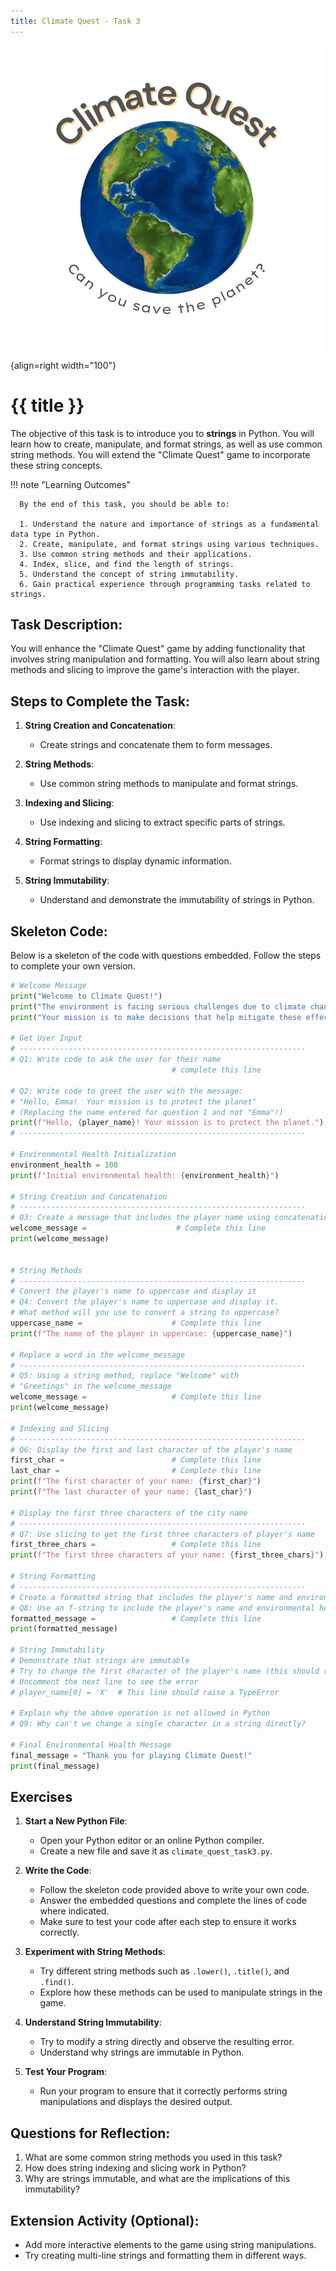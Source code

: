 ```yaml
---
title: Climate Quest - Task 3
---
```


![](../../../assets/images/climate-quest.png){align=right width="100"}

# {{ title }}

The objective of this task is to introduce you to **strings** in Python. You will learn how to create, manipulate, and format strings, as well as use common string methods. You will extend the "Climate Quest" game to incorporate these string concepts.

!!! note "Learning Outcomes"

      By the end of this task, you should be able to:

      1. Understand the nature and importance of strings as a fundamental data type in Python.
      2. Create, manipulate, and format strings using various techniques.
      3. Use common string methods and their applications.
      4. Index, slice, and find the length of strings.
      5. Understand the concept of string immutability.
      6. Gain practical experience through programming tasks related to strings.

## Task Description:

You will enhance the "Climate Quest" game by adding functionality that involves string manipulation and formatting. You will also learn about string methods and slicing to improve the game's interaction with the player.

## Steps to Complete the Task:

1. **String Creation and Concatenation**:

      - Create strings and concatenate them to form messages.

2. **String Methods**:

      - Use common string methods to manipulate and format strings.

3. **Indexing and Slicing**:

      - Use indexing and slicing to extract specific parts of strings.

4. **String Formatting**:  

      - Format strings to display dynamic information.

5. **String Immutability**:
   
      - Understand and demonstrate the immutability of strings in Python.

## Skeleton Code:

Below is a skeleton of the code with questions embedded. Follow the steps to complete your own version.

```python
# Welcome Message
print("Welcome to Climate Quest!")
print("The environment is facing serious challenges due to climate change.")
print("Your mission is to make decisions that help mitigate these effects and protect the planet.")

# Get User Input
# ----------------------------------------------------------------
# Q1: Write code to ask the user for their name
                                    # complete this line

# Q2: Write code to greet the user with the message:
# "Hello, Emma!  Your mission is to protect the planet"
# (Replacing the name entered for question 1 and not "Emma"!)                                    
print(f"Hello, {player_name}! Your mission is to protect the planet.")
# ----------------------------------------------------------------

# Environmental Health Initialization
environment_health = 100
print(f"Initial environmental health: {environment_health}")

# String Creation and Concatenation
# ----------------------------------------------------------------
# Q3: Create a message that includes the player name using concatenation
welcome_message =                    # Complete this line
print(welcome_message)


# String Methods
# ----------------------------------------------------------------
# Convert the player's name to uppercase and display it
# Q4: Convert the player's name to uppercase and display it. 
# What method will you use to convert a string to uppercase?
uppercase_name =                    # Complete this line
print(f"The name of the player in uppercase: {uppercase_name}")

# Replace a word in the welcome_message
# ----------------------------------------------------------------
# Q5: Using a string method, replace "Welcome" with 
# "Greetings" in the welcome_message
welcome_message =                   # Complete this line
print(welcome_message)

# Indexing and Slicing
# ----------------------------------------------------------------
# Q6: Display the first and last character of the player's name
first_char =                        # Complete this line
last_char =                         # Complete this line
print(f"The first character of your name: {first_char}")
print(f"The last character of your name: {last_char}")

# Display the first three characters of the city name
# ----------------------------------------------------------------
# Q7: Use slicing to get the first three characters of player's name
first_three_chars =                 # Complete this line
print(f"The first three characters of your name: {first_three_chars}")

# String Formatting
# ----------------------------------------------------------------
# Create a formatted string that includes the player's name and environmental health
# Q8: Use an f-string to include the player's name and environmental health in a message
formatted_message =                 # Complete this line
print(formatted_message)

# String Immutability
# Demonstrate that strings are immutable
# Try to change the first character of the player's name (this should result in an error)
# Uncomment the next line to see the error
# player_name[0] = 'X'  # This line should raise a TypeError

# Explain why the above operation is not allowed in Python
# Q9: Why can't we change a single character in a string directly?

# Final Environmental Health Message
final_message = "Thank you for playing Climate Quest!"
print(final_message)
```

## Exercises

1. **Start a New Python File**:
  
      - Open your Python editor or an online Python compiler.
      - Create a new file and save it as `climate_quest_task3.py`.

2. **Write the Code**:
   
      - Follow the skeleton code provided above to write your own code.
      - Answer the embedded questions and complete the lines of code where indicated.
      - Make sure to test your code after each step to ensure it works correctly.

3. **Experiment with String Methods**:
   
      - Try different string methods such as `.lower()`, `.title()`, and `.find()`.
      - Explore how these methods can be used to manipulate strings in the game.

4. **Understand String Immutability**:
   
      - Try to modify a string directly and observe the resulting error.
      - Understand why strings are immutable in Python.

5. **Test Your Program**:
   
      - Run your program to ensure that it correctly performs string manipulations and displays the desired output.

## Questions for Reflection:

1. What are some common string methods you used in this task?
2. How does string indexing and slicing work in Python?
3. Why are strings immutable, and what are the implications of this immutability?

## Extension Activity (Optional):
- Add more interactive elements to the game using string manipulations.
- Try creating multi-line strings and formatting them in different ways.

